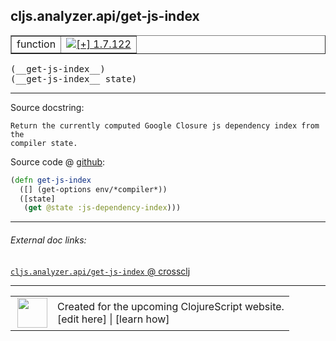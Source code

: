 ## cljs.analyzer.api/get-js-index



 <table border="1">
<tr>
<td>function</td>
<td><a href="https://github.com/cljsinfo/cljs-api-docs/tree/1.7.122"><img valign="middle" alt="[+] 1.7.122" title="Added in 1.7.122" src="https://img.shields.io/badge/+-1.7.122-lightgrey.svg"></a> </td>
</tr>
</table>


 <samp>
(__get-js-index__)<br>
</samp>
 <samp>
(__get-js-index__ state)<br>
</samp>

---





Source docstring:

```
Return the currently computed Google Closure js dependency index from the
compiler state.
```


Source code @ [github](https://github.com/clojure/clojurescript/blob/r1.7.228/src/main/clojure/cljs/analyzer/api.clj#L61-L66):

```clj
(defn get-js-index
  ([] (get-options env/*compiler*))
  ([state]
   (get @state :js-dependency-index)))
```

<!--
Repo - tag - source tree - lines:

 <pre>
clojurescript @ r1.7.228
└── src
    └── main
        └── clojure
            └── cljs
                └── analyzer
                    └── <ins>[api.clj:61-66](https://github.com/clojure/clojurescript/blob/r1.7.228/src/main/clojure/cljs/analyzer/api.clj#L61-L66)</ins>
</pre>

-->

---



###### External doc links:

[`cljs.analyzer.api/get-js-index` @ crossclj](http://crossclj.info/fun/cljs.analyzer.api/get-js-index.html)<br>

---

 <table>
<tr><td>
<img valign="middle" align="right" width="48px" src="http://i.imgur.com/Hi20huC.png">
</td><td>
Created for the upcoming ClojureScript website.<br>
[edit here] | [learn how]
</td></tr></table>

[edit here]:https://github.com/cljsinfo/cljs-api-docs/blob/master/cljsdoc/cljs.analyzer.api/get-js-index.cljsdoc
[learn how]:https://github.com/cljsinfo/cljs-api-docs/wiki/cljsdoc-files

<!--

This information was too distracting to show to readers, but I'll leave it
commented here since it is helpful to:

- pretty-print the data used to generate this document
- and show how to retrieve that data



The API data for this symbol:

```clj
{:ns "cljs.analyzer.api",
 :name "get-js-index",
 :signature ["[]" "[state]"],
 :history [["+" "1.7.122"]],
 :type "function",
 :full-name-encode "cljs.analyzer.api/get-js-index",
 :source {:code "(defn get-js-index\n  ([] (get-options env/*compiler*))\n  ([state]\n   (get @state :js-dependency-index)))",
          :title "Source code",
          :repo "clojurescript",
          :tag "r1.7.228",
          :filename "src/main/clojure/cljs/analyzer/api.clj",
          :lines [61 66]},
 :full-name "cljs.analyzer.api/get-js-index",
 :docstring "Return the currently computed Google Closure js dependency index from the\ncompiler state."}

```

Retrieve the API data for this symbol:

```clj
;; from Clojure REPL
(require '[clojure.edn :as edn])
(-> (slurp "https://raw.githubusercontent.com/cljsinfo/cljs-api-docs/catalog/cljs-api.edn")
    (edn/read-string)
    (get-in [:symbols "cljs.analyzer.api/get-js-index"]))
```

-->
